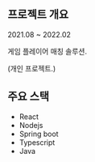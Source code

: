## 프로젝트 개요

2021.08 ~ 2022.02

게임 플레이어 매칭 솔루션.

(개인 프로젝트.)

## 주요 스택
- React
- Nodejs
- Spring boot
- Typescript
- Java